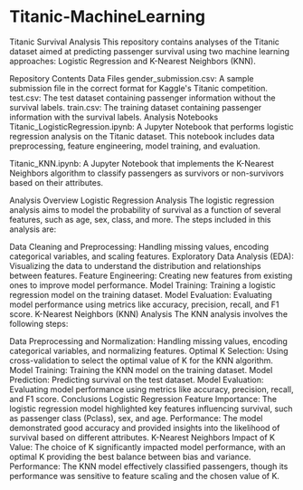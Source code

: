 # Titanic-MachineLearning

Titanic Survival Analysis
This repository contains analyses of the Titanic dataset aimed at predicting passenger survival using two machine learning approaches: Logistic Regression and K-Nearest Neighbors (KNN).

Repository Contents
Data Files
gender_submission.csv: A sample submission file in the correct format for Kaggle's Titanic competition.
test.csv: The test dataset containing passenger information without the survival labels.
train.csv: The training dataset containing passenger information with the survival labels.
Analysis Notebooks
Titanic_LogisticRegression.ipynb: A Jupyter Notebook that performs logistic regression analysis on the Titanic dataset. This notebook includes data preprocessing, feature engineering, model training, and evaluation.

Titanic_KNN.ipynb: A Jupyter Notebook that implements the K-Nearest Neighbors algorithm to classify passengers as survivors or non-survivors based on their attributes.

Analysis Overview
Logistic Regression Analysis
The logistic regression analysis aims to model the probability of survival as a function of several features, such as age, sex, class, and more. The steps included in this analysis are:

Data Cleaning and Preprocessing: Handling missing values, encoding categorical variables, and scaling features.
Exploratory Data Analysis (EDA): Visualizing the data to understand the distribution and relationships between features.
Feature Engineering: Creating new features from existing ones to improve model performance.
Model Training: Training a logistic regression model on the training dataset.
Model Evaluation: Evaluating model performance using metrics like accuracy, precision, recall, and F1 score.
K-Nearest Neighbors (KNN) Analysis
The KNN analysis involves the following steps:

Data Preprocessing and Normalization: Handling missing values, encoding categorical variables, and normalizing features.
Optimal K Selection: Using cross-validation to select the optimal value of K for the KNN algorithm.
Model Training: Training the KNN model on the training dataset.
Model Prediction: Predicting survival on the test dataset.
Model Evaluation: Evaluating model performance using metrics like accuracy, precision, recall, and F1 score.
Conclusions
Logistic Regression
Feature Importance: The logistic regression model highlighted key features influencing survival, such as passenger class (Pclass), sex, and age.
Performance: The model demonstrated good accuracy and provided insights into the likelihood of survival based on different attributes.
K-Nearest Neighbors
Impact of K Value: The choice of K significantly impacted model performance, with an optimal K providing the best balance between bias and variance.
Performance: The KNN model effectively classified passengers, though its performance was sensitive to feature scaling and the chosen value of K.
